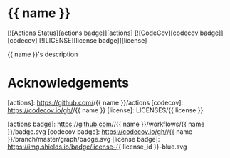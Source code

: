 # {{ name }}

[![Actions Status][actions badge]][actions]
[![CodeCov][codecov badge]][codecov]
[![LICENSE][license badge]][license]

{{ name }}'s description

# Acknowledgements

<!-- Links -->
[actions]: https://github.com/<your-account>/{{ name }}/actions
[codecov]: https://codecov.io/gh/<your-account>/{{ name }}
[license]: LICENSES/{{ license }}

<!-- Badges -->
[actions badge]: https://github.com/<your-account>/{{ name }}/workflows/{{ name }}/badge.svg
[codecov badge]: https://codecov.io/gh/<your-account>/{{ name }}/branch/master/graph/badge.svg
[license badge]: https://img.shields.io/badge/license-{{ license_id }}-blue.svg
